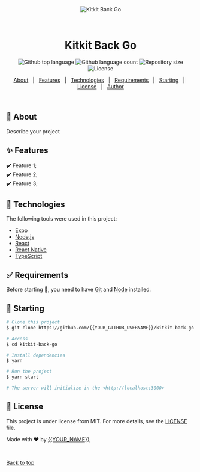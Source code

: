 <div align="center" id="top"> 
  <img src="./.github/app.gif" alt="Kitkit Back Go" />

  &#xa0;

  <!-- <a href="https://kitkitbackgo.netlify.app">Demo</a> -->
</div>

<h1 align="center">Kitkit Back Go</h1>

<p align="center">
  <img alt="Github top language" src="https://img.shields.io/github/languages/top/{{YOUR_GITHUB_USERNAME}}/kitkit-back-go?color=56BEB8">

  <img alt="Github language count" src="https://img.shields.io/github/languages/count/{{YOUR_GITHUB_USERNAME}}/kitkit-back-go?color=56BEB8">

  <img alt="Repository size" src="https://img.shields.io/github/repo-size/{{YOUR_GITHUB_USERNAME}}/kitkit-back-go?color=56BEB8">

  <img alt="License" src="https://img.shields.io/github/license/{{YOUR_GITHUB_USERNAME}}/kitkit-back-go?color=56BEB8">

  <!-- <img alt="Github issues" src="https://img.shields.io/github/issues/{{YOUR_GITHUB_USERNAME}}/kitkit-back-go?color=56BEB8" /> -->

  <!-- <img alt="Github forks" src="https://img.shields.io/github/forks/{{YOUR_GITHUB_USERNAME}}/kitkit-back-go?color=56BEB8" /> -->

  <!-- <img alt="Github stars" src="https://img.shields.io/github/stars/{{YOUR_GITHUB_USERNAME}}/kitkit-back-go?color=56BEB8" /> -->
</p>

<!-- Status -->

<!-- <h4 align="center"> 
	🚧  Kitkit Back Go 🚀 Under construction...  🚧
</h4> 

<hr> -->

<p align="center">
  <a href="#dart-about">About</a> &#xa0; | &#xa0; 
  <a href="#sparkles-features">Features</a> &#xa0; | &#xa0;
  <a href="#rocket-technologies">Technologies</a> &#xa0; | &#xa0;
  <a href="#white_check_mark-requirements">Requirements</a> &#xa0; | &#xa0;
  <a href="#checkered_flag-starting">Starting</a> &#xa0; | &#xa0;
  <a href="#memo-license">License</a> &#xa0; | &#xa0;
  <a href="https://github.com/{{YOUR_GITHUB_USERNAME}}" target="_blank">Author</a>
</p>

<br>

## :dart: About ##

Describe your project

## :sparkles: Features ##

:heavy_check_mark: Feature 1;\
:heavy_check_mark: Feature 2;\
:heavy_check_mark: Feature 3;

## :rocket: Technologies ##

The following tools were used in this project:

- [Expo](https://expo.io/)
- [Node.js](https://nodejs.org/en/)
- [React](https://pt-br.reactjs.org/)
- [React Native](https://reactnative.dev/)
- [TypeScript](https://www.typescriptlang.org/)

## :white_check_mark: Requirements ##

Before starting :checkered_flag:, you need to have [Git](https://git-scm.com) and [Node](https://nodejs.org/en/) installed.

## :checkered_flag: Starting ##

```bash
# Clone this project
$ git clone https://github.com/{{YOUR_GITHUB_USERNAME}}/kitkit-back-go

# Access
$ cd kitkit-back-go

# Install dependencies
$ yarn

# Run the project
$ yarn start

# The server will initialize in the <http://localhost:3000>
```

## :memo: License ##

This project is under license from MIT. For more details, see the [LICENSE](LICENSE.md) file.


Made with :heart: by <a href="https://github.com/{{YOUR_GITHUB_USERNAME}}" target="_blank">{{YOUR_NAME}}</a>

&#xa0;

<a href="#top">Back to top</a>
